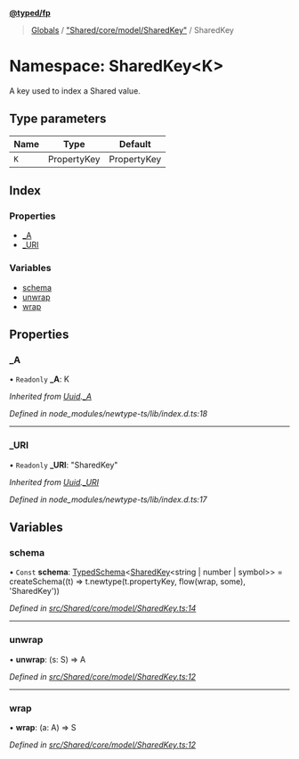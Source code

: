 **[@typed/fp](../README.md)**

> [Globals](../globals.md) / ["Shared/core/model/SharedKey"](_shared_core_model_sharedkey_.md) / SharedKey

# Namespace: SharedKey\<K>

A key used to index a Shared value.

## Type parameters

Name | Type | Default |
------ | ------ | ------ |
`K` | PropertyKey | PropertyKey |

## Index

### Properties

* [\_A](_shared_core_model_sharedkey_.sharedkey.md#_a)
* [\_URI](_shared_core_model_sharedkey_.sharedkey.md#_uri)

### Variables

* [schema](_shared_core_model_sharedkey_.sharedkey.md#schema)
* [unwrap](_shared_core_model_sharedkey_.sharedkey.md#unwrap)
* [wrap](_shared_core_model_sharedkey_.sharedkey.md#wrap)

## Properties

### \_A

• `Readonly` **\_A**: K

*Inherited from [Uuid](_uuid_common_.uuid.md).[_A](_uuid_common_.uuid.md#_a)*

*Defined in node_modules/newtype-ts/lib/index.d.ts:18*

___

### \_URI

• `Readonly` **\_URI**: \"SharedKey\"

*Inherited from [Uuid](_uuid_common_.uuid.md).[_URI](_uuid_common_.uuid.md#_uri)*

*Defined in node_modules/newtype-ts/lib/index.d.ts:17*

## Variables

### schema

• `Const` **schema**: [TypedSchema](../interfaces/_io_typedschema_.typedschema.md)\<[SharedKey](_shared_core_model_sharedkey_.sharedkey.md)\<string \| number \| symbol>> = createSchema((t) => t.newtype(t.propertyKey, flow(wrap, some), 'SharedKey'))

*Defined in [src/Shared/core/model/SharedKey.ts:14](https://github.com/TylorS/typed-fp/blob/ac98ca1/src/Shared/core/model/SharedKey.ts#L14)*

___

### unwrap

•  **unwrap**: (s: S) => A

*Defined in [src/Shared/core/model/SharedKey.ts:12](https://github.com/TylorS/typed-fp/blob/ac98ca1/src/Shared/core/model/SharedKey.ts#L12)*

___

### wrap

•  **wrap**: (a: A) => S

*Defined in [src/Shared/core/model/SharedKey.ts:12](https://github.com/TylorS/typed-fp/blob/ac98ca1/src/Shared/core/model/SharedKey.ts#L12)*
